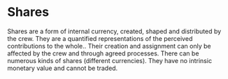 # Shares
Shares are a form of internal currency, created, shaped and distributed by the crew.  They are a quantified representations of the perceived contributions to the whole.. Their creation and assignment can only be affected by the crew and through agreed processes. There can be numerous kinds of shares (different currencies). They have no intrinsic monetary value and cannot be traded.